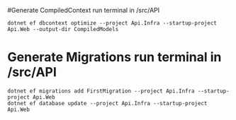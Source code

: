 
#Generate CompiledContext run terminal in /src/API
```
dotnet ef dbcontext optimize --project Api.Infra --startup-project Api.Web --output-dir CompiledModels

```


# Generate Migrations run terminal in /src/API
```
dotnet ef migrations add FirstMigration --project Api.Infra --startup-project Api.Web
dotnet ef database update --project Api.Infra --startup-project Api.Web
```